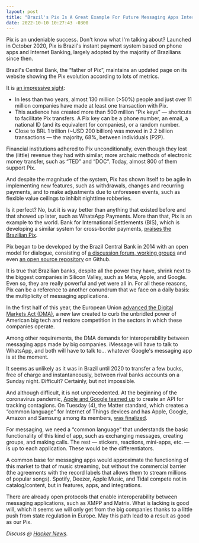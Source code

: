 ```yaml
---
layout: post
title: "Brazil's Pix Is A Great Example For Future Messaging Apps Interoperability"
date: 2022-10-10 10:27:43 -0300
---
```

Pix is an undeniable success. Don't know what I'm talking about? Launched in October 2020, Pix is Brazil's instant payment system based on phone apps and Internet Banking, largely adopted by the majority of Brazilians since then.

Brazil's Central Bank, the “father of Pix”, maintains an updated page on its website showing the Pix evolution according to lots of metrics.

It is [an impressive sight](https://www.bcb.gov.br/estabilidadefinanceira/estatisticaspix):

* In less than two years, almost 130 million (>50%) people and just over 11 million companies have made at least one transaction with Pix.
* This audience has created more than 500 million “Pix keys” — shortcuts to facilitate Pix transfers. A Pix key can be a phone number, an email, a national ID (and its equivalent for companies), or a random number.
* Close to BRL 1 trillion (~USD 200 billion) was moved in 2.2 billion transactions — the majority, 68%, between individuals (P2P).


Financial institutions adhered to Pix unconditionally, even though they lost the (little) revenue they had with similar, more archaic methods of electronic money transfer, such as “TED” and “DOC”. Today, almost 800 of them support Pix.

And despite the magnitude of the system, Pix has shown itself to be agile in implementing new features, such as withdrawals, changes and recurring payments, and to make adjustments due to unforeseen events, such as flexible value ceilings to inhibit nighttime robberies.

Is it perfect? No, but it is way better than anything that existed before and that showed up later, such as WhatsApp Payments. More than that, Pix is an example to the world. Bank for International Settlements (BIS), which is developing a similar system for cross-border payments, [praises the Brazilian Pix](https://www.bis.org/publ/bisbull52.htm).

Pix began to be developed by the Brazil Central Bank in 2014 with an open model for dialogue, consisting of [a discussion forum, working groups](https://www.bcb.gov.br/estabilidadefinanceira/forumpagamentosinstantaneos) and even [an open source repository](https://github.com/bacen) on Github.

It is true that Brazilian banks, despite all the power they have, shrink next to the biggest companies in Silicon Valley, such as Meta, Apple, and Google. Even so, they are really powerful and yet were all in. For all these reasons, Pix can be a reference to another conundrum that we face on a daily basis: the multiplicity of messaging applications.

In the first half of this year, the European Union [advanced the Digital Markets Act (DMA)](https://www.consilium.europa.eu/en/press/press-releases/2022/03/25/council-and-european-parliament-reach-agreement-on-the-digital-markets-act/), a new law created to curb the unbridled power of American big tech and restore competition in the sectors in which these companies operate.

Among other requirements, the DMA demands for interoperability between messaging apps made by big companies. iMessage will have to talk to WhatsApp, and both will have to talk to… whatever Google's messaging app is at the moment.

It seems as unlikely as it was in Brazil until 2020 to transfer a few bucks, free of charge and instantaneously, between rival banks accounts on a Sunday night. Difficult? Certainly, but not impossible.

And although difficult, it is not unprecedented. At the beginning of the coronavirus pandemic, [Apple and Google teamed up](https://www.apple.com/newsroom/2020/04/apple-and-google-partner-on-covid-19-contact-tracing-technology/) to create an API for tracking contagions. On Tuesday (4), the Matter standard, which creates a “common language” for Internet of Things devices and has Apple, Google, Amazon and Samsung among its members, [was finalized](https://csa-iot.org/newsroom/matter-arrives/).

For messaging, we need a “common language” that understands the basic functionality of this kind of app, such as exchanging messages, creating groups, and making calls. The rest — stickers, reactions, mini-apps, etc. — is up to each application. These would be the differentiators.

A common base for messaging apps would approximate the functioning of this market to that of music streaming, but without the commercial barrier (the agreements with the record labels that allows them to stream millions of popular songs). Spotify, Deezer, Apple Music, and Tidal compete not in catalog/content, but in features, apps, and integrations.

There are already open protocols that enable interoperability between messaging applications, such as XMPP and Matrix. What is lacking is good will, which it seems we will only get from the big companies thanks to a little push from state regulation in Europe. May this path lead to a result as good as our Pix.

_Discuss @ [Hacker News](https://news.ycombinator.com/item?id=33154020)._